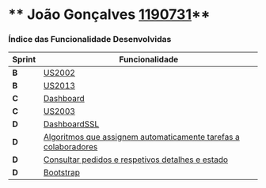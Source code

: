 ** João Gonçalves [1190731](./)** 
===============================


### Índice das Funcionalidade Desenvolvidas ###


| Sprint | Funcionalidade     |
|--------|--------------------|
| **B**  | [US2002](https://bitbucket.org/1190731/lei20_21_s4_2dl_1/src/master/docs/1190731/Servico/ProcessoEngenhariaFuncionalidade.md) |
| **B**  | [US2013](https://bitbucket.org/1190731/lei20_21_s4_2dl_1/src/master/docs/1190731/Bootstrap/ProcessoEngenhariaFuncionalidade.md) |
| **C**  | [Dashboard](https://bitbucket.org/1190731/lei20_21_s4_2dl_1/src/master/docs/1190731/Dashboard/Dashboard.md) |
| **C**  | [US2003](https://bitbucket.org/1190731/lei20_21_s4_2dl_1/src/master/docs/1190731/Dashboard/Dashboard.md) |
| **D**  | [DashboardSSL](https://bitbucket.org/1190731/lei20_21_s4_2dl_1/src/master/docs/1190731/DashboardSSL/Dashboard.md) |
| **D**  | [Algoritmos que assignem automaticamente tarefas a colaboradores](https://bitbucket.org/1190731/lei20_21_s4_2dl_1/src/master/docs/1190731/Algoritmos%20que%20assignem%20automaticamente%20tarefas%20a%20colaboradores/ProcessoEngenhariaFuncionalidade.md) |
| **D**  | [Consultar pedidos e respetivos detalhes e estado](https://bitbucket.org/1190731/lei20_21_s4_2dl_1/src/master/docs/1190731/Consultar%20pedidos%20e%20respetivos%20detalhes%20e%20estado/ProcessoEngenhariaFuncionalidade.md) |
| **D**  | [Bootstrap](https://bitbucket.org/1190731/lei20_21_s4_2dl_1/src/master/docs/1190731/Bootstrap/ProcessoEngenhariaFuncionalidade.md) |